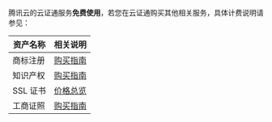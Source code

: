 腾讯云的云证通服务**免费使用**，若您在云证通购买其他相关服务，具体计费说明请参见：


| 资产名称 | 相关说明 |
|---------|---------|
| 商标注册 | [购买指南](https://cloud.tencent.com/document/product/1145/38948) | 
| 知识产权 | [购买指南](https://cloud.tencent.com/document/product/1215/44446) | 
| SSL 证书 | [价格总览](https://cloud.tencent.com/document/product/400/7994) | 
|工商证照 | [购买指南](https://cloud.tencent.com/document/product/1260/45840) | 



